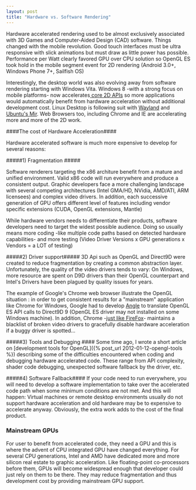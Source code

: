 ```yaml
---
layout: post
title: "Hardware vs. Software Rendering"
---
```


Hardware accelerated rendering used to be almost exclusively associated with 3D Games and Computer-Aided Design (CAD) software. Things changed with the mobile revolution. Good touch interfaces must be ultra responsive with slick animations but must draw as little power has possible.  Performance per Watt clearly favored GPU over CPU solution so OpenGL ES took hold in the mobile segment event for 2D rendering (Android 3.0+, Windows Phone 7+, Sailfish OS)

Interestingly, the desktop world was also evolving away from software rendering starting with Windows Vita. Windows 8 -with a strong focus on mobile platforms- now accelerates[ core 2D APIs](http://blogs.msdn.com/b/b8/archive/2012/07/23/hardware-accelerating-everything-windows-8-graphics.aspx) so more applications would automatically benefit from hardware acceleration without additional development cost. Linux Desktop is following suit with [Wayland](http://wayland.freedesktop.org/) and [Ubuntu's Mir](http://unity.ubuntu.com/mir/). Web Browsers  too, including Chrome and IE are accelerating more and more of the 2D work.

####The cost of Hardware Acceleration####

Hardware accelerated software is much more expensive to develop for several reasons:

#####1) Fragmentation #####

Software renderers targeting the x86 architure benefit from a mature and unified environment. Valid x86 code will run everywhere and produce a consistent output. Graphic developers face a more challenging landscape with several competing architectures (Intel GMA/HD, NVidia, AMD/ATI, ARM licensees) and complex video drivers. In addition, each successive generation of GPU offers different level of features including vendor specific extensions (CUDA, OpenGL extensions, Mantle)

While hardware vendors needs to differentiate their products, software developers need to target the widest possible audience. Doing so usually means more coding -like multiple code paths based on detected hardware capabilities- and more testing (Video Driver Versions x GPU generations x Vendors = a LOT of testing)

#####2) Driver support#####
3D Api such as OpenGL and Direct9D were created to reduce fragmentation by creating a common abstraction layer. Unfortunately, the quality of the video drivers tends to vary: On Windows, more resource are spent on D9D drivers than their OpenGL counterpart and Intel's Drivers have been plagued by quality issues for years.

The example of Google's Chrome web browser illustrate the OpenGL situation : in order to get consistent results for a "mainstream" application like Chrome for Windows, Google had to develop [Angle](https://code.google.com/p/angleproject/) to translate OpenGL ES API calls to Direct9D 9 (OpenGL ES driver may not installed on some Windows machine). In addition, Chrome -[just like FireFox]("https://wiki.mozilla.org/Blocklisting/Blocked_Graphics_Drivers")- maintains a blacklist of broken video drivers to gracefully disable hardware acceleration if a buggy driver is spotted...

   
#####3) Tools and Debugging ####
Some time ago, I wrote a short article on [development tools for OpenGL]({% post_url 2012-01-12-opengl-tools %}) describing some of the difficulties encountered when coding and debugging hardware accelerated code. These range from API complexity, shader code debugging, unexpected software fallback by the driver, etc.

#####4) Software Fallback####
If your code need to run everywhere, you will need to develop a software implementation to take over the accelerated code path when some minimum conditions are not met. And this will happen: Virtual machines or remote desktop environments usually do not support hardware acceleration and old hardware may be to expensive to accelerate anyway. Obviously, the extra work adds to the cost of the final product.

### Mainstream GPUs ###

For user to benefit from accelerated code, they need a GPU and this is where the advent of CPU integrated GPU have changed everything. For several CPU generations, Intel and AMD have dedicated more and more silicon real estate to graphic acceleration. 
Like floating-point co-processors before them, GPUs will become widespread enough that developer could just rely on them to be there. They may reduce fragmentation and thus development cost by providing mainstream GPU support. 


